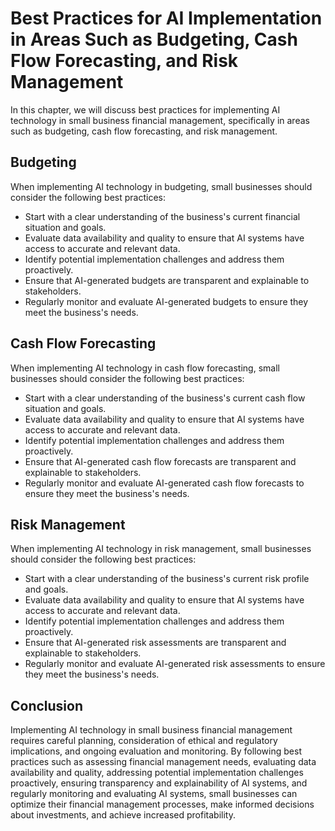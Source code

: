 Best Practices for AI Implementation in Areas Such as Budgeting, Cash Flow Forecasting, and Risk Management
=====================================================================================================================================================================================

In this chapter, we will discuss best practices for implementing AI technology in small business financial management, specifically in areas such as budgeting, cash flow forecasting, and risk management.

Budgeting
---------

When implementing AI technology in budgeting, small businesses should consider the following best practices:

* Start with a clear understanding of the business's current financial situation and goals.
* Evaluate data availability and quality to ensure that AI systems have access to accurate and relevant data.
* Identify potential implementation challenges and address them proactively.
* Ensure that AI-generated budgets are transparent and explainable to stakeholders.
* Regularly monitor and evaluate AI-generated budgets to ensure they meet the business's needs.

Cash Flow Forecasting
---------------------

When implementing AI technology in cash flow forecasting, small businesses should consider the following best practices:

* Start with a clear understanding of the business's current cash flow situation and goals.
* Evaluate data availability and quality to ensure that AI systems have access to accurate and relevant data.
* Identify potential implementation challenges and address them proactively.
* Ensure that AI-generated cash flow forecasts are transparent and explainable to stakeholders.
* Regularly monitor and evaluate AI-generated cash flow forecasts to ensure they meet the business's needs.

Risk Management
---------------

When implementing AI technology in risk management, small businesses should consider the following best practices:

* Start with a clear understanding of the business's current risk profile and goals.
* Evaluate data availability and quality to ensure that AI systems have access to accurate and relevant data.
* Identify potential implementation challenges and address them proactively.
* Ensure that AI-generated risk assessments are transparent and explainable to stakeholders.
* Regularly monitor and evaluate AI-generated risk assessments to ensure they meet the business's needs.

Conclusion
----------

Implementing AI technology in small business financial management requires careful planning, consideration of ethical and regulatory implications, and ongoing evaluation and monitoring. By following best practices such as assessing financial management needs, evaluating data availability and quality, addressing potential implementation challenges proactively, ensuring transparency and explainability of AI systems, and regularly monitoring and evaluating AI systems, small businesses can optimize their financial management processes, make informed decisions about investments, and achieve increased profitability.
